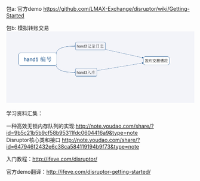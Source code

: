 包a:
官方demo
https://github.com/LMAX-Exchange/disruptor/wiki/Getting-Started

包b:
模拟转账交易
![](https://github.com/zengweigang/JavaDemo/blob/master/src/main/java/homework/disruptor/b/flow.png?raw=true)


学习资料汇集：  

一种高效无锁内存队列的实现:http://note.youdao.com/share/?id=9b5c21b5b9cf58b95311fdc0604416a9&type=note  
Disruptor核心类和接口 http://note.youdao.com/share/?id=647946f2432e6c38ca584119194b9f73&type=note  

入门教程：http://ifeve.com/disruptor/   

官方demo翻译：http://ifeve.com/disruptor-getting-started/  




